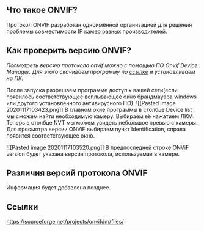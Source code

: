 Что такое ONVIF?
--
Протокол ONVIF разработан одноимённой организацией для решения проблемы совместимости IP камер разных производителей. 

Как проверить версию ONVIF?
--

*Посмотреть версию протокола onvif можно с помощью ПО Onvif Device Manager. Для этого скачиваем программу по [ссылке](https://sourceforge.net/projects/onvifdm/files/) и устанавливаем на ПК.*

После запуска разрешаем программе доступ к вашей сети(если появилось соответствующее всплывающее окно брандмауэра windows или другого установленного антивирусного ПО). 
![[Pasted image 20201117103423.png]]
В главном окне программы в столбце Device list мы сможем найти необходимую камеру. Выбираем её нажатием ЛКМ. Теперь в столбце NVT мы можем увидеть небольшое превью с камеры. Для просмотра версии ONViF выбираем пункт Identification, справа появится соответствующее окно. 

![[Pasted image 20201117103520.png]]
В предпоследней строке ONViF version будет указана версия протокола, используемая в камере.

Различия версий протокола ONVIF
--
Информация будет добавлена позднее.

Ссылки
--
https://sourceforge.net/projects/onvifdm/files/